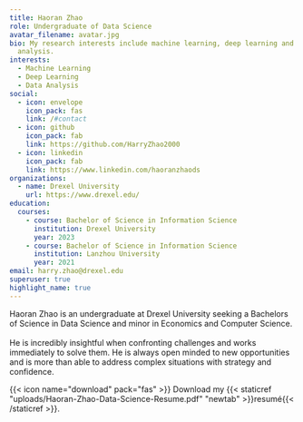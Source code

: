 ```yaml
---
title: Haoran Zhao
role: Undergraduate of Data Science
avatar_filename: avatar.jpg
bio: My research interests include machine learning, deep learning and data
  analysis.
interests:
  - Machine Learning
  - Deep Learning
  - Data Analysis
social:
  - icon: envelope
    icon_pack: fas
    link: /#contact
  - icon: github
    icon_pack: fab
    link: https://github.com/HarryZhao2000
  - icon: linkedin
    icon_pack: fab
    link: https://www.linkedin.com/haoranzhaods
organizations:
  - name: Drexel University
    url: https://www.drexel.edu/
education:
  courses:
    - course: Bachelor of Science in Information Science
      institution: Drexel University
      year: 2023
    - course: Bachelor of Science in Information Science
      institution: Lanzhou University
      year: 2021
email: harry.zhao@drexel.edu
superuser: true
highlight_name: true
---
```

Haoran Zhao is an undergraduate at Drexel University seeking a Bachelors of Science in Data Science and minor in Economics and Computer Science.\
\
He is incredibly insightful when confronting challenges and works immediately to solve them. He is always open minded to new opportunities and is more than able to address complex situations with strategy and confidence.

{{< icon name="download" pack="fas" >}} Download my {{< staticref "uploads/Haoran-Zhao-Data-Science-Resume.pdf" "newtab" >}}resumé{{< /staticref >}}.